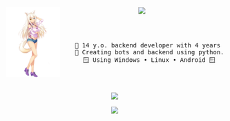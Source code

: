 <div align="center">
<img src="https://raw.githubusercontent.com/Timtaran/Timtaran/main/assets/Ch_coc_img_01.webp" width="25%" align="left" />
<img src="https://readme-typing-svg.demolab.com?font=Fira+Code&pause=1000&color=0FF700&center=true&random=false&width=435&lines=Timtaran's+README.MD;Nothing+interesting+here;Why+you+open+this+page%3F;You+have+nothing+to+do%3F;Why+you+still+here%3F" width="70%" />

<br><br>
<pre>
    👶 14 y.o. backend developer with 4 years experience 👶
    🐍 Creating bots and backend using python. 🐍
    🪟 Using Windows • Linux • Android 🪟
</pre>
<br><br>

[![](https://img.shields.io/badge/links-71eb71?style=for-the-badge)](https://ttrn.clowns.dev)

<img src="https://count.getloli.com/get/@timtaran?theme=rule34" width="30%" />
</div>

<!-- (innng github readme used as reference, thx) -->
